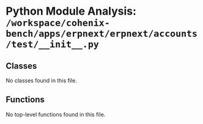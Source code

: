 # Python Module Analysis: `/workspace/cohenix-bench/apps/erpnext/erpnext/accounts/test/__init__.py`

## Classes

No classes found in this file.


## Functions

No top-level functions found in this file.
